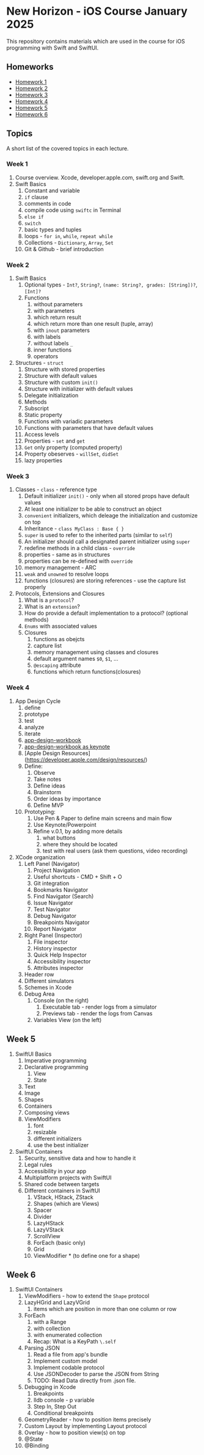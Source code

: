 # New Horizon - iOS Course January 2025

This repository contains materials which are used in the course for iOS programming with Swift and SwiftUI.

## Homeworks

* [Homework 1](./homework/week1.md)
* [Homework 2](./homework/week2.md)
* [Homework 3](./homework/week3.md)
* [Homework 4](./homework/week4.md)
* [Homework 5](./homework/week5.md)
* [Homework 6](./homework/week6.md)

## Topics

A short list of the covered topics in each lecture.

### Week 1 
1. Course overview. Xcode, developer.apple.com, swift.org and Swift.
1. Swift Basics
    1. Constant and variable
    1. `if` clause
    1. comments in code
    1. compile code using `swiftc` in Terminal
    1. `else if`
    1. `switch`
    1. basic types and tuples
    1. loops - `for in`, `while`, `repeat while`
    1. Collections - `Dictionary`, `Array`, `Set`
    1. Git & Github - brief introduction
### Week 2
1. Swift Basics
    1. Optional types - `Int?`, `String?`, `(name: String?, grades: [String])?`, `[Int]?`
    1. Functions 
        1. without parameters
        1. with parameters
        1. which return result
        1. which return more than one result (tuple, array)
        1. with `inout` parameters
        1. with labels 
        1. without labels `_`
        1. inner functions
        1. operators 
1. Structures - `struct`
    1. Structure with stored properties
    1. Structure with default values
    1. Structure with custom `init()`
    1. Structure with initializer with default values
    1. Delegate initialization
    1. Methods
    1. Subscript
    1. Static property
    1. Functions with variadic parameters
    1. Functions with parameters that have default values
    1. Access levels 
    1. Properties - `set` and `get`
    1. `Get` only property (computed property)
    1. Property obeserves - `willSet`, `didSet` 
    1. lazy properties
### Week 3
1. Classes - `class` - reference type
    1. Default initializer `init()` - only when all stored props have default values
    1. At least one initializer to be able to construct an object
    1. `convenient` initializers, which deleage the initialization and customize on top
    1. Inheritance - `class MyClass : Base { }`
    1. `super` is used to refer to the inherited parts (similar to `self`)
    1. An initializer should call a designated parent initializer using `super`
    1. redefine methods in a child class - `override`
    1. properties - same as in structures
    1. properties can be re-defined with `override`
    1. memory management - ARC
    1. `weak` and `unowned` to resolve loops 
    1. functions (closures) are storing references - use the capture list properly 
1. Protocols, Extensions and Closures 
    1. What is a `protocol`?
    1. What is an `extension`?
    1. How do provide a default implementation to a protocol? (optional methods)
    1. `Enums` with associated values
    1. Closures
        1. functions as obejcts
        1. capture list
        1. memory management using classes and closures
        1. default argument names `$0`, `$1`, ...
        1. `@escaping` attribute
        1. functions which return functions(closures)
### Week 4
1. App Design Cycle
    1. define
    1. prototype
    1. test
    1. analyze
    1. iterate
    1. [app-design-workbook](https://www.apple.com/au/education/docs/app-design-workbook-AU.pdf)
    1. [app-design-workbook as keynote](https://education-static.apple.com/coding-club-kit/appworkbook.key)
    1. [Apple Design Resources] (https://developer.apple.com/design/resources/)
    1. Define:
        1. Observe
        1. Take notes
        1. Define ideas
        1. Brainstorm
        1. Order ideas by importance
        1. Define MVP
    1. Prototyping:
        1. Use Pen & Paper to define main screens and main flow
        1. Use Keynote/Powerpoint
        1. Refine v.0.1, by adding more details 
            1. what buttons
            1. where they should be located
            1. test with real users (ask them questions, video recording)
1. XCode organization
    1. Left Panel (Navigator)
        1. Project Navigation
        1. Useful shortcuts - CMD + Shift + O
        1. Git integration
        1. Bookmarks Navigator
        1. Find Navigator (Search)
        1. Issue Navigator
        1. Test Navigator
        1. Debug Navigator
        1. Breakpoints Navigator
        1. Report Navigator
    1. Right Panel (Inspector)
        1. File inspector
        1. History inspector
        1. Quick Help Inspector
        1. Accessibility inspector
        1. Attributes inspector
    1. Header row
    1. Different simulators
    1. Schemes in Xcode
    1. Debug Area
        1. Console (on the right)
            1. Executable tab - render logs from a simulator
            1. Previews tab - render the logs from Canvas
        1. Variables View (on the left)
## Week 5
1. SwiftUI Basics
    1. Imperative programming
    1. Declarative programming
        1. View
        1. State
    1. Text
    1. Image
    1. Shapes
    1. Containers
    1. Composing views
    1. ViewModifiers 
        1. font
        1. resizable
        1. different initializers
        1. use the best initializer
1.  SwiftUI Containers
    1. Security, sensitive data and how to handle it
    1. Legal rules
    1. Accessibility in your app
    1. Multiplatform projects with SwiftUI
    1. Shared code between targets
    1. Different containers in SwiftUI
        1. VStack, HStack, ZStack
        1. Shapes (which are Views)
        1. Spacer
        1. Divider
        1. LazyHStack
        1. LazyVStack
        1. ScrollView
        1. ForEach (basic only)
        1. Grid
        1. ViewModifier * (to define one for a shape)
## Week 6
1. SwiftUI Containers
    1. ViewModifiers - how to extend the `Shape` protocol
    1. LazyHGrid and LazyVGrid
        1. items which are position in more than one column or row
    1. ForEach
        1. with a Range
        1. with collection
        1. with enumerated collection
        1. Recap: What is a KeyPath `\.self`
    1. Parsing JSON
        1. Read a file from app's bundle
        1. Implement custom model
        1. Implement codable protocol
        1. Use JSONDecoder to parse the JSON from String
        1. TODO: Read Data directly from .json file.
    1. Debugging in Xcode
        1. Breakpoints
        1. lldb console - p variable
        1. Step In, Step Out
        1. Conditional breakpoints
    1. GeometryReader - how to position items precisely
    1. Custom Layout by implementing Layout protocol
    1. Overlay - how to position view(s) on top
    1. @State
    1. @Binding